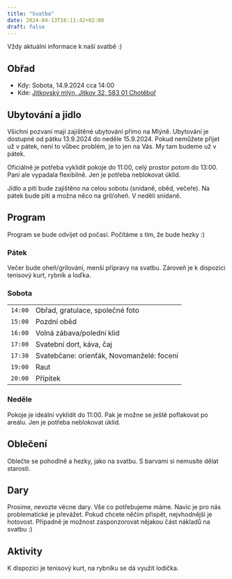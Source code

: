 ```yaml
---
title: "Svatba"
date: 2024-04-13T16:11:42+02:00
draft: false
---
```

Vždy aktuální informace k naší svatbě :)

## Obřad
- Kdy: Sobota, 14.9.2024 cca 14:00
- Kde: [Jitkovský mlýn, Jitkov 32, 583 01 Chotěboř][mlyn-gmaps]

## Ubytování a jidlo
Všichni pozvaní mají zajištěné ubytování přímo na Mlýně. Ubytování je dostupné od pátku 13.9.2024 do neděle 15.9.2024. Pokud nemůžete přijet už v pátek, není to vůbec problém, je to jen na Vás. My tam budeme už v pátek. 

Oficiálně je potřeba vyklidit pokoje do 11:00, celý prostor potom do 13:00. Paní ale vypadala flexibilně. Jen je potřeba neblokovat úklid. 

Jídlo a pití bude zajištěno na celou sobotu (snídaně, oběd, večeře). Na pátek bude pití a možna něco na gril/oheň. V neděli snídaně.

## Program
Program se bude odvíjet od počasí. Počítáme s tím, že bude hezky :)

### Pátek
Večer bude oheň/grilování, menší přípravy na svatbu. Zároveň je k dispozici tenisový kurt, rybník a loďka.

### Sobota

|||
|-|-|
| `14:00` |	Obřad, gratulace, společné foto	|
| `15:00` | Pozdní oběd |
| `16:00` | Volná zábava/polední klid |
| `17:00` | Svatební dort, káva, čaj |
| `17:30` | Svatebčane: orienťák, Novomanželé: focení |
| `19:00` | Raut |
| `20:00` | Přípitek |

### Neděle
Pokoje je ideální vyklidit do 11:00. Pak je možne se ještě poflakovat po areálu. Jen je potřeba neblokovat úklid. 


## Oblečení
Oblečte se pohodlně a hezky, jako na svatbu. S barvami si nemusíte dělat starosti.


## Dary
Prosime, nevozte vëcne dary. Vše co potřebujeme máme. Navic je pro nás problematické je převážet. Pokud chcete něčím přispět, nejvhodnější je hotovost. Připadně je možnost zasponzorovat nějakou část nákladů na svatbu :)


## Aktivity
K dispozici je tenisový kurt, na rybníku se dá využít lodička.

[mlyn-gmaps]: https://www.google.com/maps/place/Penzion+Jitkovsk%C3%BD+Ml%C3%BDn/@49.656829,15.7301791,17z/data=!3m1!4b1!4m9!3m8!1s0x470da892f51bc5ab:0x9361cb6203671d56!5m2!4m1!1i2!8m2!3d49.656829!4d15.7327594!16s%2Fg%2F1tctqcwd?entry=ttu

